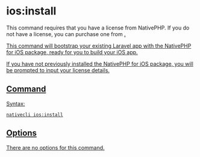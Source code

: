 # ios:install

<warning>
This command requires that you have a license from NativePHP.
If you do not have a license, you can purchase one from <a href="https://nativephp.com/ios" />.
</warning>

This command will bootstrap your existing Laravel app with the NativePHP for iOS package, ready for you to build your iOS app.

If you have not previously installed the NativePHP for iOS package, you will be prompted to input your license details.

## Command

Syntax:

```shell
nativecli ios:install
```

## Options

There are no options for this command.
